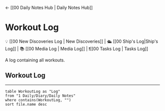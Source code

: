<- [[00 Daily Notes Hub | Daily Notes Hub]]
# Workout Log
💡 [[00 New Discoveries Log | New Discoveries]] | 🛳️ [[00 Ship's Log|Ship's Log]] | 📚 [[00 Media Log | Media Log]] | ❗[[00 Tasks Log | Tasks Log]]


A log containing all workouts.


## Workout Log
---
```dataview
table WorkoutLog as "Log"
from "1 Daily/Diary/Daily Notes"
where contains(WorkoutLog, "")
sort file.name desc
```

